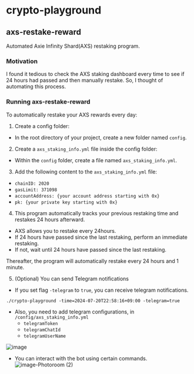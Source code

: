 # crypto-playground

## axs-restake-reward
Automated Axie Infinity Shard(AXS) restaking program.

### Motivation
I found it tedious to check the AXS staking dashboard every time to see if 24 hours had passed and then manually restake. 
So, I thought of automating this process.

### Running axs-restake-reward
To automatically restake your AXS rewards every day:

1. Create a config folder:
- In the root directory of your project, create a new folder named `config`.

2. Create a `axs_staking_info.yml` file inside the config folder:
- Within the `config` folder, create a file named `axs_staking_info.yml`.

3. Add the following content to the `axs_staking_info.yml` file:
- `chainID: 2020`
- `gasLimit: 371098`
- `accountAddress: {your account address starting with 0x}`
- `pk: {your private key starting with 0x}`

4. This program automatically tracks your previous restaking time and restakes 24 hours afterward.
- AXS allows you to restake every 24hours.
- If 24 hours have passed since the last restaking, perform an immediate restaking.
- If not, wait until 24 hours have passed since the last restaking.

Thereafter, the program will automatically restake every 24 hours and 1 minute.

5. (Optional) You can send Telegram notifications
- If you set flag `-telegram` to `true`, you can receive telegram notifications.

```
./crypto-playground -time=2024-07-20T22:58:16+09:00 -telegram=true
```
- Also, you need to add telegram configurations, in `/config/axs_staking_info.yml`
    - `telegramToken`
    - `telegramChatId`
    - `telegramUserName`

![image](https://github.com/user-attachments/assets/0ff800d9-6843-425c-b799-6d5d6160bd70)

- You can interact with the bot using certain commands.
  ![image-Photoroom (2)](https://github.com/user-attachments/assets/17d80ca6-aca4-4381-93f7-a51638aeb3ec)
